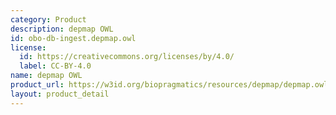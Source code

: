 ```yaml
---
category: Product
description: depmap OWL
id: obo-db-ingest.depmap.owl
license:
  id: https://creativecommons.org/licenses/by/4.0/
  label: CC-BY-4.0
name: depmap OWL
product_url: https://w3id.org/biopragmatics/resources/depmap/depmap.owl
layout: product_detail
---
```

